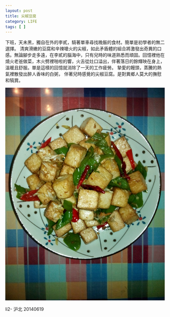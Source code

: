 ```yaml
---
layout: post
title: 尖椒豆腐
category: LIFE
tags: [ ]
---
```


下班，天未黑，獨自在外的李貳，騎著單車尋找晚飯的食材。簡單是初學者的無二選擇。
清爽滑嫩的豆腐和辛辣嗆火的尖椒，如此矛盾體的組合將激發出奇異的口感。無論腳步走多遠，在李貳的腦海中，只有兒時的味道熟悉而頑固。回憶裡他在燒火老爸做菜，木火劈裡啪啦的響，火舌從灶口溢出，伴著落日的餘輝映在身上，溫暖且舒服。單是這樣的回憶就消除了一天的工作疲勞。
摯愛的饅頭，蒸騰的熱氣裡散發出醉人香味的白粥， 伴著兒時感覺的尖椒豆腐。是對異鄉人莫大的撫慰和犒賞。

![image](/images/Life/20140618_尖椒豆腐.jpg)


li2- 沪北 20140619